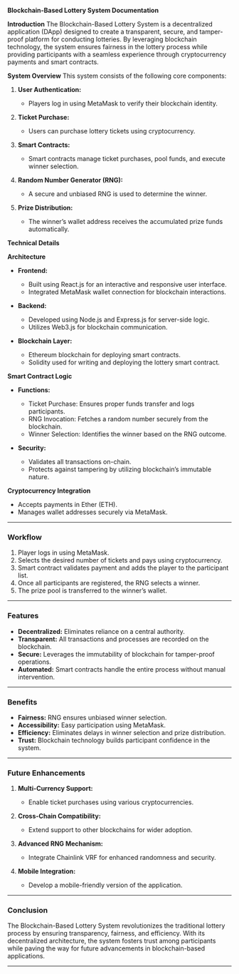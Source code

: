 **Blockchain-Based Lottery System Documentation**

**Introduction**
The Blockchain-Based Lottery System is a decentralized application (DApp) designed to create a transparent, secure, and tamper-proof platform for conducting lotteries. By leveraging blockchain technology, the system ensures fairness in the lottery process while providing participants with a seamless experience through cryptocurrency payments and smart contracts.

**System Overview**
This system consists of the following core components:

1. **User Authentication:**
   - Players log in using MetaMask to verify their blockchain identity.

2. **Ticket Purchase:**
   - Users can purchase lottery tickets using cryptocurrency.

3. **Smart Contracts:**
   - Smart contracts manage ticket purchases, pool funds, and execute winner selection.

4. **Random Number Generator (RNG):**
   - A secure and unbiased RNG is used to determine the winner.

5. **Prize Distribution:**
   - The winner’s wallet address receives the accumulated prize funds automatically.

 **Technical Details**

**Architecture**
- **Frontend:**
  - Built using React.js for an interactive and responsive user interface.
  - Integrated MetaMask wallet connection for blockchain interactions.

- **Backend:**
  - Developed using Node.js and Express.js for server-side logic.
  - Utilizes Web3.js for blockchain communication.

- **Blockchain Layer:**
  - Ethereum blockchain for deploying smart contracts.
  - Solidity used for writing and deploying the lottery smart contract.

**Smart Contract Logic**
- **Functions:**
  - Ticket Purchase: Ensures proper funds transfer and logs participants.
  - RNG Invocation: Fetches a random number securely from the blockchain.
  - Winner Selection: Identifies the winner based on the RNG outcome.

- **Security:**
  - Validates all transactions on-chain.
  - Protects against tampering by utilizing blockchain’s immutable nature.

**Cryptocurrency Integration**
- Accepts payments in Ether (ETH).
- Manages wallet addresses securely via MetaMask.

---

### **Workflow**
1. Player logs in using MetaMask.
2. Selects the desired number of tickets and pays using cryptocurrency.
3. Smart contract validates payment and adds the player to the participant list.
4. Once all participants are registered, the RNG selects a winner.
5. The prize pool is transferred to the winner’s wallet.

---

### **Features**
- **Decentralized:** Eliminates reliance on a central authority.
- **Transparent:** All transactions and processes are recorded on the blockchain.
- **Secure:** Leverages the immutability of blockchain for tamper-proof operations.
- **Automated:** Smart contracts handle the entire process without manual intervention.

---

### **Benefits**
- **Fairness:** RNG ensures unbiased winner selection.
- **Accessibility:** Easy participation using MetaMask.
- **Efficiency:** Eliminates delays in winner selection and prize distribution.
- **Trust:** Blockchain technology builds participant confidence in the system.

---

### **Future Enhancements**
1. **Multi-Currency Support:**
   - Enable ticket purchases using various cryptocurrencies.

2. **Cross-Chain Compatibility:**
   - Extend support to other blockchains for wider adoption.

3. **Advanced RNG Mechanism:**
   - Integrate Chainlink VRF for enhanced randomness and security.

4. **Mobile Integration:**
   - Develop a mobile-friendly version of the application.

---

### **Conclusion**
The Blockchain-Based Lottery System revolutionizes the traditional lottery process by ensuring transparency, fairness, and efficiency. With its decentralized architecture, the system fosters trust among participants while paving the way for future advancements in blockchain-based applications.

---

 
